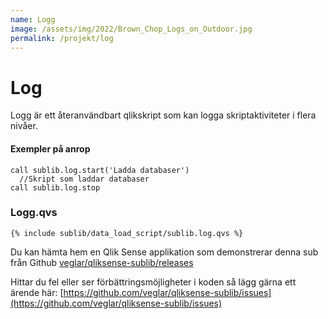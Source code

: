 ```yaml
---
name: Logg
image: /assets/img/2022/Brown_Chop_Logs_on_Outdoor.jpg
permalink: /projekt/log
---
```


# <a class="qicon-data-load"/> Log

Logg  är ett återanvändbart qlikskript som kan logga skriptaktiviteter i flera nivåer. 

#### Exempler på anrop

```qve 
call sublib.log.start('Ladda databaser')
  //Skript som laddar databaser
call sublib.log.stop      
```

### Logg.qvs

```qve
{% include sublib/data_load_script/sublib.log.qvs %}
```


Du kan hämta hem en Qlik Sense applikation som demonstrerar denna sub från Github [veglar/qliksense-sublib/releases](https://github.com/veglar/qliksense-sublib/releases)

Hittar du fel eller ser förbättringsmöjligheter i koden så lägg gärna ett ärende här: [https://github.com/veglar/qliksense-sublib/issues](https://github.com/veglar/qliksense-sublib/issues)
